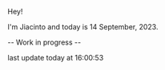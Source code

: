 Hey!

I'm Jiacinto and today is 14 September, 2023.

-- Work in progress --

last update today at 16:00:53 